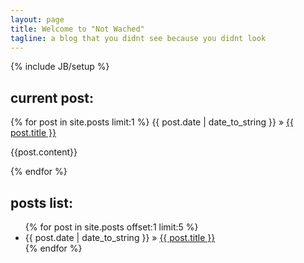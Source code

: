 ```yaml
---
layout: page
title: Welcome to "Not Wached"
tagline: a blog that you didnt see because you didnt look
---
```

{% include JB/setup %}

## current post:

{% for post in site.posts limit:1 %}
<span>{{ post.date | date_to_string }}</span> &raquo; <a href="{{ BASE_PATH }}{{ post.url }}">{{ post.title }}</a>
<p>{{post.content}}</p>
{% endfor %}

## posts list:

<ul class="posts">
  {% for post in site.posts offset:1 limit:5 %}
    <li><span>{{ post.date | date_to_string }}</span> &raquo; <a href="{{ BASE_PATH }}{{ post.url }}">{{ post.title }}</a></li>
  {% endfor %}
</ul>
